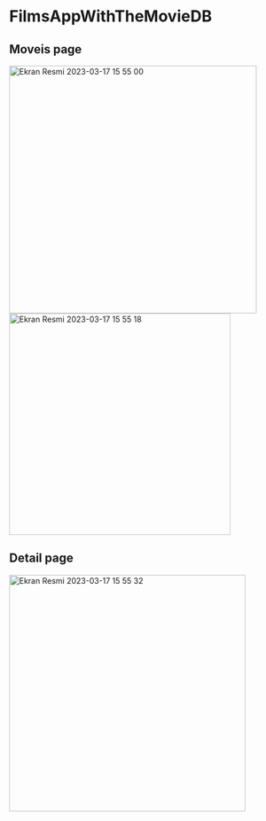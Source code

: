 # FilmsAppWithTheMovieDB



## Moveis page
<img width="446" alt="Ekran Resmi 2023-03-17 15 55 00" src="https://user-images.githubusercontent.com/100231583/225921720-961bbc71-4378-4737-8896-9158f50f73ec.png">

<img width="399" alt="Ekran Resmi 2023-03-17 15 55 18" src="https://user-images.githubusercontent.com/100231583/225921778-a4712dfd-bce7-4d0e-a478-1e9826391459.png">


## Detail page

<img width="426" alt="Ekran Resmi 2023-03-17 15 55 32" src="https://user-images.githubusercontent.com/100231583/225921835-4e21b86f-6a92-47ef-8304-523ee5f6645a.png">
